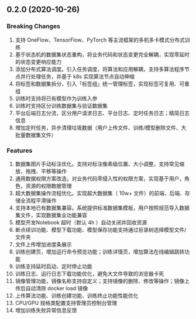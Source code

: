 ## 0.2.0 (2020-10-26)
### Breaking Changes

1. 支持 OneFlow、TensorFlow、PyTorch 等主流框架的多机多卡模式分布式训练
2. 基于状态机的数据集状态重构，将业务代码和状态变更完全解耦，实现零延时的状态变更响应能力
3. 添加分布式算法调度。引入任务调度，将算法和应用解耦，支持多算法程序节点并行处理任务，并基于 k8s 实现算法节点自动伸缩
4. 将标签和数据集拆分，引入「标签组」统一管理标签，实现标签可复用、可重组
5. 训练时支持将已有模型作为训练入参
6. 训练时支持区分训练数据集与验证数据集
7. 平台后端日志分流，区分用户请求日志、平台日志、定时任务日志；精简日志信息
8. 增加定时任务，异步清理垃圾数据（用户上传文件、训练/模型删除文件、大批量数据集文件）

### Features

1. 数据集图片手动标注优化。支持对标注像素级位置、大小调整，支持常见缩放、拖拽、平移等操作
2. 通用数据权限方案改造。对业务代码零侵入性的权限方案，实现基于用户，角色，资源的权限数据管理
3. 超大数据集操作流程优化。实现超大数据集（ 10w+ 文件）的前端、后端、存储全流程平滑操作
4. 支持本地已有数据集兼容。系统提供标准数据集模板，用户按照规范导入数据集文件，实现数据集全功能兼容
5. 模型开发Notebook 超时（默认 4h ）自动关闭并回收资源
6. 断点续训功能、模型下载功能、模型保存功能支持通过目录树选择模型文件/文件夹
7. 文件上传增加进度条展示
8. 训练创建页，增加运行命令预览功能；训练详情页，增加算法在线编辑跳转功能
9. 训练支持延时启动、定时停止功能
10. 训练日志、运行日志下载功能优化，避免大文件导致的浏览器卡死
11. 镜像管理功能，镜像名称支持自定义；支持镜像的删除、修改等操作；镜像上传后自动清除 docker load 镜像
12. 上传算法功能、训练创建功能、训练终止功能性能优化
13. CPU/GPU 规格类配置支持管理员控制台管理
14. 增加训练失败异常信息反馈
